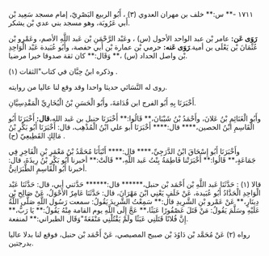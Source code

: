 ١٧١١ -** س:** خلف بن مهران العدوي (٣) ، أَبُو الربيع البَصْرِيّ، إمام مسجد سَعِيد بْن أَبي عَرُوبَة، وهو مسجد بني عدي بْن يشكر.

**رَوَى عَن:** عامر بْن عبد الواحد الأحول (س) ، وعَبْد الرَّحْمَنِ بْن عَبد اللَّهِ الأصم، وعَمْرو بْن عُثْمَانَ بْن يَعْلَى بن أمية.**رَوَى عَنه:** حرمي بْن عمارة بْن أَبي حفصة، وأَبُو عُبَيدة عَبْد الْوَاحِدِ بْن واصل الحداد (س) ،** وَقَال:** كان ثقة صدوقا خيرا مرضيا.

وذكره ابنُ حِبَّان في كتاب"الثقات (١) .

روى له النَّسَائي حديثا واحدا وقد وقع لنا عاليا من روايته.

أَخْبَرَنَا بِهِ أَبُو الفرج ابن قُدَامَةَ، وأَبُو الْحَسَنِ بْنُ الْبُخَارِيِّ الْمَقْدِسِيَّانِ.

وأَبُو الْغَنَائِمِ بْنُ عَلانَ، وأَحْمَدُ بْنُ شَيْبَانَ،** قَالُوا:** أَخْبَرَنَا حنبل بن عَبد الله،**قال:** أَخْبَرَنَا أَبُو الْقَاسِمِ ابْنُ الحصين،**** قال:**** أَخْبَرَنَا أبو علي ابْنُ الْمُذْهِب، قال: أَخْبَرَنَا أَبُو بَكْرِ بْنُ مَالِكٍ القَطِيعِيّ (ح) .

وأَخْبَرَنَا أَبُو إِسْحَاقَ ابْنُ الدَّرَجِيِّ،**** قال:**** أَنْبَأَنَا مُحَمَّدُ بْنُ مَعْمَرِ بْنِ الْفَاخِرِ فِي جَمَاعَةٍ،** قَالُوا:** أَخْبَرَتْنا فَاطِمَةُ بِنْتُ عَبد اللَّهِ،** قَالَتْ:** أخبرنا أَبُو بَكْرِ بْنُ رِيذَةَ، قال: أخبرنا أَبُو الْقَاسِمِ الطَّبَرَانِيُّ.

قالا (١) : حَدَّثَنَا عَبد اللَّهِ بْن أَحْمَد بْن حنبل،****** قال:****** حَدَّثني أبي، قال: حَدَّثَنَا عَبْد الْوَاحِدِ الْحَدَّادُ أَبُو عُبَيدة، عَنْ خَلَفٍ يَعْنِي ابْنَ مَهْرَانَ، قال: حَدَّثَنَا عَامِرٌ الأَحْوَلُ، عَنْ صَالِحِ بْنِ دِينَارٍ،** عَنْ عَمْرو بْنِ الشَّرِيدِ قال:** سَمِعْتُ الشَّرِيدَ يَقُولُ: سمعت رَسُول اللَّهِ صَلَّى اللَّهُ عَلَيْهِ وسَلَّمَ يَقُولُ: مَنْ قَتَلَ عَصْفُورًا عَبَثًا،** عَجَّ إِلَى اللَّهِ يوم القامة مِنْهُ يَقُولُ:** يَا رَبُّ،** إِنَّ فُلانًا قَتَلَنِي عَبَثًا ولَمْ يَقْتُلْنِي مَنْفَعَةً"وَقَال الطبراني:** لمنفعة.

رواه (٢) عَنْ مُحَمَّد بْن دَاوُدَ بْن صبيح المصيصي، عَنْ أَحْمَد بْن حنبل، فوقع لنا بدلا عاليا بدرجتين.